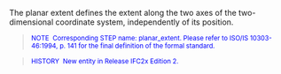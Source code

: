 The planar extent defines the extent along the two axes of the two-dimensional coordinate system, independently of its position.

> <font color="#0000ff"><small>
NOTE&nbsp; Corresponding STEP name: planar_extent. Please refer to
ISO/IS
10303-46:1994, p. 141 for the final definition of the formal standard.</small>
  </font>

> <small> <font color="#0000ff">HISTORY&nbsp;
New entity in Release IFC2x Edition 2.</font> </small>